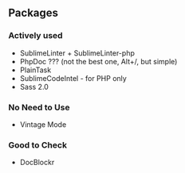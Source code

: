 ## Packages

### Actively used

* SublimeLinter + SublimeLinter-php
* PhpDoc ??? (not the best one, Alt+/, but simple)
* PlainTask
* SublimeCodeIntel - for PHP only
* Sass 2.0

### No Need to Use

* Vintage Mode

### Good to Check
* DocBlockr
